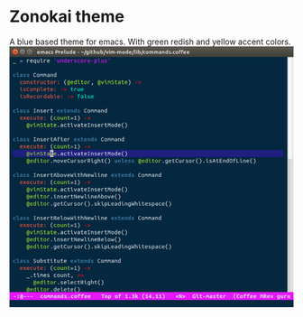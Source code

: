 # Zonokai theme
A blue based theme for emacs. With green redish and yellow accent colors.
![zonokai image](https://github.com/ZehCnaS34/zonokai-emacs/blob/master/syntax.png)
